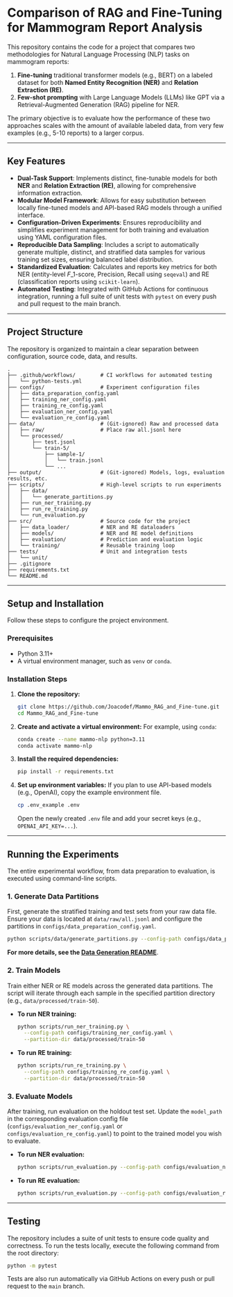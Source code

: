 # Comparison of RAG and Fine-Tuning for Mammogram Report Analysis

This repository contains the code for a project that compares two methodologies for Natural Language Processing (NLP) tasks on mammogram reports:

1.  **Fine-tuning** traditional transformer models (e.g., BERT) on a labeled dataset for both **Named Entity Recognition (NER)** and **Relation Extraction (RE)**.
2.  **Few-shot prompting** with Large Language Models (LLMs) like GPT via a Retrieval-Augmented Generation (RAG) pipeline for NER.

The primary objective is to evaluate how the performance of these two approaches scales with the amount of available labeled data, from very few examples (e.g., 5-10 reports) to a larger corpus.

-----

## Key Features

  - **Dual-Task Support**: Implements distinct, fine-tunable models for both **NER** and **Relation Extraction (RE)**, allowing for comprehensive information extraction.
  - **Modular Model Framework**: Allows for easy substitution between locally fine-tuned models and API-based RAG models through a unified interface.
  - **Configuration-Driven Experiments**: Ensures reproducibility and simplifies experiment management for both training and evaluation using YAML configuration files.
  - **Reproducible Data Sampling**: Includes a script to automatically generate multiple, distinct, and stratified data samples for various training set sizes, ensuring balanced label distribution.
  - **Standardized Evaluation**: Calculates and reports key metrics for both NER (entity-level $F\_1$-score, Precision, Recall using `seqeval`) and RE (classification reports using `scikit-learn`).
  - **Automated Testing**: Integrated with GitHub Actions for continuous integration, running a full suite of unit tests with `pytest` on every push and pull request to the main branch.

-----

## Project Structure

The repository is organized to maintain a clear separation between configuration, source code, data, and results.

```
.
├── .github/workflows/        # CI workflows for automated testing
│   └── python-tests.yml
├── configs/                  # Experiment configuration files
│   ├── data_preparation_config.yaml
│   ├── training_ner_config.yaml
│   ├── training_re_config.yaml
│   ├── evaluation_ner_config.yaml
│   └── evaluation_re_config.yaml
├── data/                     # (Git-ignored) Raw and processed data
│   ├── raw/                  # Place raw all.jsonl here
│   └── processed/
│       ├── test.jsonl
│       └── train-5/
│           ├── sample-1/
│           │   └── train.jsonl
│           └── ...
├── output/                   # (Git-ignored) Models, logs, evaluation results, etc.
├── scripts/                  # High-level scripts to run experiments
│   ├── data/
│   │   └── generate_partitions.py
│   ├── run_ner_training.py
│   ├── run_re_training.py
│   └── run_evaluation.py
├── src/                      # Source code for the project
│   ├── data_loader/          # NER and RE dataloaders
│   ├── models/               # NER and RE model definitions
│   ├── evaluation/           # Prediction and evaluation logic
│   └── training/             # Reusable training loop
├── tests/                    # Unit and integration tests
│   └── unit/
├── .gitignore
├── requirements.txt
└── README.md
```

-----

## Setup and Installation

Follow these steps to configure the project environment.

### Prerequisites

  - Python 3.11+
  - A virtual environment manager, such as `venv` or `conda`.

### Installation Steps

1.  **Clone the repository:**

    ```bash
    git clone https://github.com/Joacodef/Mammo_RAG_and_Fine-tune.git
    cd Mammo_RAG_and_Fine-tune
    ```

2.  **Create and activate a virtual environment:**
    For example, using `conda`:

    ```bash
    conda create --name mammo-nlp python=3.11
    conda activate mammo-nlp
    ```

3.  **Install the required dependencies:**

    ```bash
    pip install -r requirements.txt
    ```

4.  **Set up environment variables:**
    If you plan to use API-based models (e.g., OpenAI), copy the example environment file.

    ```bash
    cp .env_example .env
    ```

    Open the newly created `.env` file and add your secret keys (e.g., `OPENAI_API_KEY=...`).

-----

## Running the Experiments

The entire experimental workflow, from data preparation to evaluation, is executed using command-line scripts.

### 1\. Generate Data Partitions

First, generate the stratified training and test sets from your raw data file. Ensure your data is located at `data/raw/all.jsonl` and configure the partitions in `configs/data_preparation_config.yaml`.

```bash
python scripts/data/generate_partitions.py --config-path configs/data_preparation_config.yaml
```

**For more details, see the [Data Generation README](https://www.google.com/search?q=./scripts/data/README.md)**.

### 2\. Train Models

Train either NER or RE models across the generated data partitions. The script will iterate through each sample in the specified partition directory (e.g., `data/processed/train-50`).

  - **To run NER training:**

    ```bash
    python scripts/run_ner_training.py \
      --config-path configs/training_ner_config.yaml \
      --partition-dir data/processed/train-50
    ```

  - **To run RE training:**

    ```bash
    python scripts/run_re_training.py \
      --config-path configs/training_re_config.yaml \
      --partition-dir data/processed/train-50
    ```

### 3\. Evaluate Models

After training, run evaluation on the holdout test set. Update the `model_path` in the corresponding evaluation config file (`configs/evaluation_ner_config.yaml` or `configs/evaluation_re_config.yaml`) to point to the trained model you wish to evaluate.

  - **To run NER evaluation:**

    ```bash
    python scripts/run_evaluation.py --config-path configs/evaluation_ner_config.yaml
    ```

  - **To run RE evaluation:**

    ```bash
    python scripts/run_evaluation.py --config-path configs/evaluation_re_config.yaml
    ```

-----

## Testing

The repository includes a suite of unit tests to ensure code quality and correctness. To run the tests locally, execute the following command from the root directory:

```bash
python -m pytest
```

Tests are also run automatically via GitHub Actions on every push or pull request to the `main` branch.